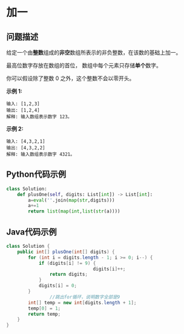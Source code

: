 # 加一
## 问题描述
给定一个由**整数**组成的**非空**数组所表示的非负整数，在该数的基础上加一。

最高位数字存放在数组的首位， 数组中每个元素只存储**单个**数字。

你可以假设除了整数 0 之外，这个整数不会以零开头。

**示例 1:**
```
输入: [1,2,3]
输出: [1,2,4]
解释: 输入数组表示数字 123。
```
**示例 2:**
```
输入: [4,3,2,1]
输出: [4,3,2,2]
解释: 输入数组表示数字 4321。
```
## Python代码示例
```python
class Solution:
    def plusOne(self, digits: List[int]) -> List[int]:
        a=eval(''.join(map(str,digits)))
        a+=1
        return list(map(int,list(str(a))))
```

## Java代码示例
```java
class Solution {
    public int[] plusOne(int[] digits) {
        for (int i = digits.length - 1; i >= 0; i--) {
			if (digits[i] != 9) {
                                digits[i]++;
				return digits;
			} 
			digits[i] = 0;
		}
                //跳出for循环，说明数字全部是9
		int[] temp = new int[digits.length + 1];
		temp[0] = 1;
		return temp;
    }
}
```
